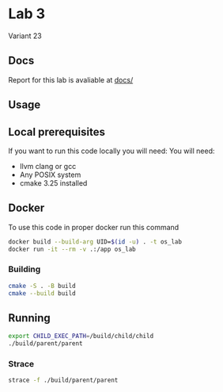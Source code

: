 # Lab 3

Variant 23

## Docs

Report for this lab is avaliable at [docs/](docs/)

## Usage
## Local prerequisites
If you want to run this code locally you will need:
You will need:
- llvm clang or gcc
- Any POSIX system
- cmake 3.25 installed
## Docker
To use this code in proper docker run this command
```bash
docker build --build-arg UID=$(id -u) . -t os_lab
docker run -it --rm -v .:/app os_lab
```
### Building
```bash
cmake -S . -B build
cmake --build build
```
## Running
```bash
export CHILD_EXEC_PATH=/build/child/child
./build/parent/parent
```
### Strace
```bash
strace -f ./build/parent/parent
```